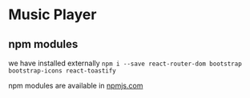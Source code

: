 # Music Player

## npm modules

we have installed externally `npm i --save react-router-dom bootstrap bootstrap-icons react-toastify`

npm modules are available in [npmjs.com](https://npmjs.com)